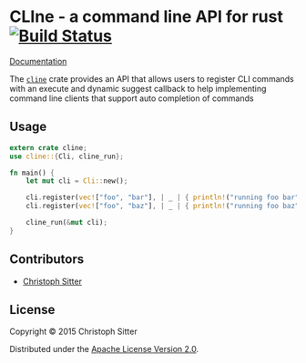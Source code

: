 # CLIne - a command line API for rust [![Build Status](https://travis-ci.org/chsitter/CLIne.svg)](https://travis-ci.org/chsitter/CLIne)
[Documentation](http://chsitter.github.io/CLIne/cline/)

The [`cline`](http://chsitter.github.io/CLIne/cline/) crate provides an API that allows users to register CLI commands with an execute and dynamic suggest callback to help implementing command line clients that support auto completion of commands


## Usage
``` rust
extern crate cline;
use cline::{Cli, cline_run};

fn main() {
    let mut cli = Cli::new();

    cli.register(vec!["foo", "bar"], | _ | { println!("running foo bar") });
    cli.register(vec!["foo", "baz"], | _ | { println!("running foo baz") });

    cline_run(&mut cli);
}
```

## Contributors
* [Christoph Sitter](https://github.com/chsitter/)

## License
Copyright © 2015 Christoph Sitter

Distributed under the [Apache License Version 2.0](LICENSE).
